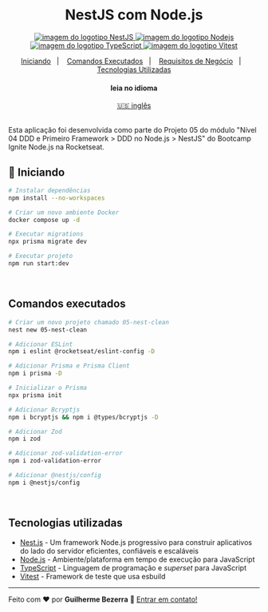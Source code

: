 <h1 align="center">
    <br>
    NestJS com Node.js
</h1>

<p align="center">
  <a href="https://nestjs.com">
    <img alt="imagem do logotipo  NestJS" src="https://img.shields.io/badge/nestjs-v10.0.0-20232A?style=flat&logo=nestjs&logoColor=white">
  </a>

  <a href="https://nodejs.org">
    <img alt="imagem do logotipo Nodejs" src="https://img.shields.io/badge/node.js-v20.11.0-43853D?style=flat&logo=node.js&logoColor=white&labelColor=43853D&color=5a5a5a">
  </a>

  <a href="https://www.typescriptlang.org">
    <img alt="imagem do logotipo TypeScript" src="https://img.shields.io/badge/typescript-007acc?style=flat&logo=typescript&logoColor=white">
  </a>

  <a href="https://vitest.dev" alt="Vitest - Testing framework that use esbuild">
    <img alt="imagem do logotipo Vitest" src="https://img.shields.io/badge/Vitest-FFA116?style=flat&logo=vitest&logoColor=white"  />
  </a>
</p>

<p align="center">
    <a href="#start" alt="Iniciando">Iniciando</a>&nbsp;&nbsp;&nbsp;|&nbsp;&nbsp;&nbsp;
    <a href="#commands" alt="Comandos executados">Comandos Executados</a>&nbsp;&nbsp;&nbsp;|&nbsp;&nbsp;&nbsp;
    <a href="#business" alt="Requisitos de negócio">Requisitos de Negócio</a>&nbsp;&nbsp;&nbsp;|&nbsp;&nbsp;&nbsp;
    <a href="#technologies" alt="Tecnologias utilizadas">Tecnologias Utilizadas</a>
</p>

<div align="center">
  <h4 align="center">leia no idioma</h4>
  <a href="https://github.com/gbdsantos/ignite/tree/master/nodejs/05-nest-clean" hreflang="en-us" alt="en-us">🇺🇸 inglês
  </a>
</div>

<br>

Esta aplicação foi desenvolvida como parte do Projeto 05 do módulo "Nível 04 DDD e Primeiro Framework > DDD no Node.js > NestJS" do Bootcamp Ignite Node.js na Rocketseat.

## 🚀 Iniciando <a name = "start"></a>

```bash
# Instalar dependências
npm install --no-workspaces

# Criar um novo ambiente Docker
docker compose up -d

# Executar migrations
npx prisma migrate dev

# Executar projeto
npm run start:dev
```

<br>

## Comandos executados <a name = "commands"></a>

```bash
# Criar um novo projeto chamado 05-nest-clean
nest new 05-nest-clean

# Adicionar ESLint
npm i eslint @rocketseat/eslint-config -D

# Adicionar Prisma e Prisma Client
npm i prisma -D

# Inicializar o Prisma
npx prisma init

# Adicionar Bcryptjs
npm i bcryptjs && npm i @types/bcryptjs -D

# Adicionar Zod
npm i zod

# Adicionar zod-validation-error
npm i zod-validation-error

# Adicionar @nestjs/config
npm i @nestjs/config
```

<br>

## Tecnologias utilizadas <a name = "technologies"></a>

- [Nest.js](https://nestjs.com "Um framework Node.js progressivo para construir aplicativos do lado do servidor eficientes, confiáveis ​​e escaláveis.") - Um framework Node.js progressivo para construir aplicativos do lado do servidor eficientes, confiáveis ​​e escaláveis
- [Node.js](https://nodejs.org "Node.js") - Ambiente/plataforma em tempo de execução para JavaScript
- [TypeScript](https://www.typescriptlang.org "TypeScript") - Linguagem de programação e *superset* para JavaScript
- [Vitest](https://vitest.dev "Vitest - Framework de teste que usa esbuild") - Framework de teste que usa esbuild

---

Feito com ❤️ por **Guilherme Bezerra** 👋 [Entrar em contato!](https://www.linkedin.com/in/gbdsantos)

